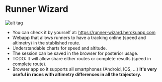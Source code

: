 # Runner Wizard
![alt tag](https://raw.githubusercontent.com/krukmat/running_guru/master/images/main_screen.png)
* You can check it by yourself at: https://runner-wizard.herokuapp.com
* Webapp that allows runners to have a tracking online (speed and altimetry) in the stablished route.
* Understandable charts for speed and altitude. 
* The session can be saved in the browser for posterior usage.
* TODO: It will allow share either routes or complete results (speed in complete route).
* Browser app so it supports all smartphones (Android, IOS, ...)
**It's very useful in races with altimetry differences in all the trajectory.**

